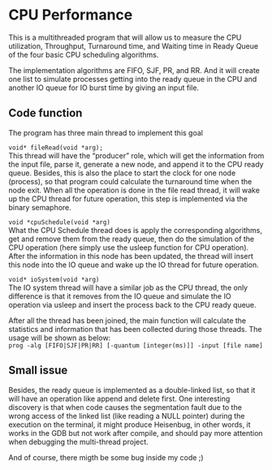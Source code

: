 # CPU Performance
This is a multithreaded program that will allow us to measure the CPU utilization, Throughput, Turnaround time, and Waiting time in Ready Queue of the four basic CPU scheduling algorithms.

The implementation algorithms are FIFO, SJF, PR, and RR. And it will create one list to simulate processes getting into the ready queue in the CPU and another IO queue for IO burst time by giving an input file.

## Code function
The program has three main thread to implement this goal

`void* fileRead(void *arg);`<br />
This thread will have the “producer” role, which will get the information from the input file, parse it, generate a new node, and append it to the CPU ready queue. Besides, this is also the place to start the clock for one node (process), so that program could calculate the turnaround time when the node exit. When all the operation is done in the file read thread, it will wake up the CPU thread for future operation, this step is implemented via the binary semaphore.

`void *cpuSchedule(void *arg)`<br />
What the CPU Schedule thread does is apply the corresponding algorithms, get and remove them from the ready queue, then do the simulation of the CPU operation (here simply use the usleep function for CPU operation). After the information in this node has been updated, the thread will insert this node into the IO queue and wake up the IO thread for future operation.

`void* ioSystem(void *arg)`<br />
The IO system thread will have a similar job as the CPU thread, the only difference is that it removes from the IO queue and simulate the IO operation via usleep and insert the process back to the CPU ready queue.

After all the thread has been joined, the main function will calculate the statistics and information that has been collected during those threads. The usage will be shown as below:<br />
`prog -alg [FIFO|SJF|PR|RR] [-quantum [integer(ms)]] -input [file name]`

## Small issue
Besides, the ready queue is implemented as a double-linked list, so that it will have an operation like append and delete first. One interesting discovery is that when code causes the segmentation fault due to the wrong access of the linked list (like reading a NULL pointer) during the execution on the terminal, it might produce Heisenbug, in other words, it works in the GDB but not work after compile, and should pay more attention when debugging the multi-thread project.

And of course, there migth be some bug inside my code ;)

